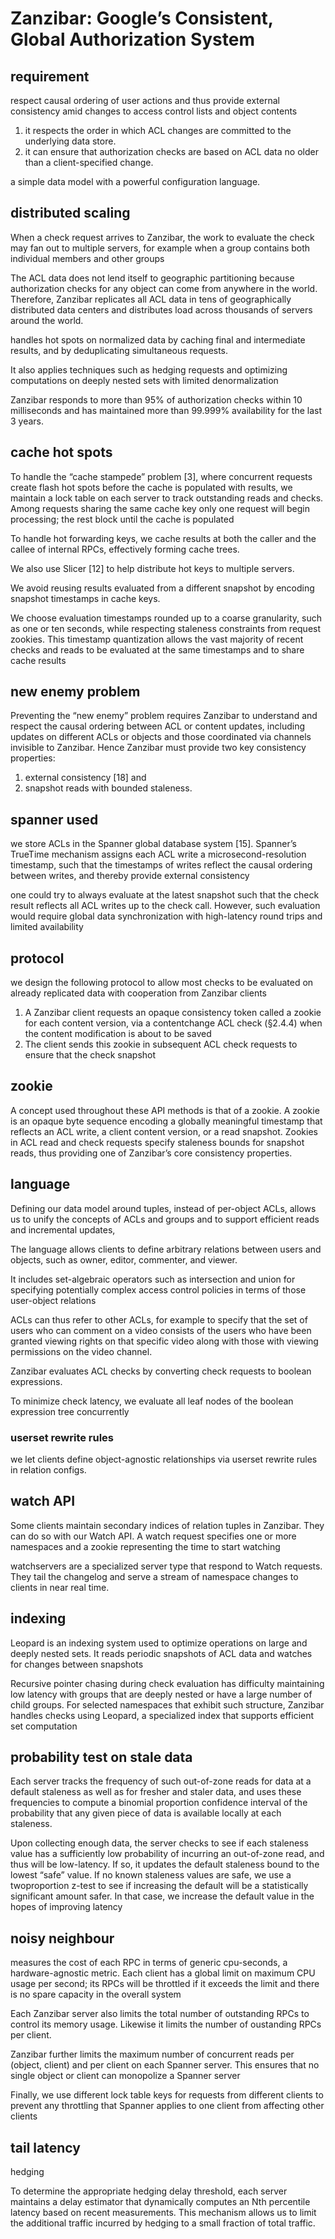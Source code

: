 
# Zanzibar: Google’s Consistent, Global Authorization System

## requirement

respect causal ordering of user actions and thus provide external consistency amid changes to access control lists and object contents
1. it respects the order in which ACL changes are committed to the underlying data store. 
2. it can ensure that authorization checks are based on ACL data no older than a client-specified change.

a simple data model with a powerful configuration language. 

## distributed scaling

When a check request arrives to Zanzibar, the work to evaluate the check may fan out to multiple
servers, for example when a group contains both individual members and other groups

The ACL data does not lend itself to geographic partitioning because authorization checks for any object can come from anywhere in the world. 
Therefore, Zanzibar replicates all ACL data in tens of geographically distributed data centers and distributes load 
across thousands of servers around the world.

handles hot spots on normalized data by caching final and intermediate results, and by deduplicating simultaneous requests. 

It also applies techniques such as hedging requests and optimizing computations on deeply nested sets with limited denormalization

Zanzibar responds to more than 95% of authorization checks within 10 milliseconds and has maintained more
than 99.999% availability for the last 3 years.

## cache hot spots

To handle the “cache stampede” problem [3], where concurrent requests create flash hot spots before the cache is
populated with results, we maintain a lock table on each server to track outstanding reads and checks. 
Among requests sharing the same cache key only one request will begin processing; the rest block until the cache is populated

To handle hot forwarding keys, we cache results at both the caller and the callee of internal RPCs, effectively
forming cache trees. 

We also use Slicer [12] to help distribute hot keys to multiple servers.

We avoid reusing results evaluated from a different snapshot by encoding snapshot timestamps in cache keys. 

We choose evaluation timestamps rounded up to a coarse granularity, such as one or ten seconds, while respecting staleness
constraints from request zookies. This timestamp quantization allows the vast majority of recent checks and reads to be
evaluated at the same timestamps and to share cache results

## new enemy problem

Preventing the “new enemy” problem requires Zanzibar to understand and respect the causal ordering between ACL or
content updates, including updates on different ACLs or objects and those coordinated via channels invisible to Zanzibar. 
Hence Zanzibar must provide two key consistency properties: 
1. external consistency [18] and 
2. snapshot reads with bounded staleness.

## spanner used

we store ACLs in the Spanner global database system [15]. Spanner’s TrueTime mechanism assigns each ACL 
write a microsecond-resolution timestamp, such that the timestamps of writes reflect the causal ordering
between writes, and thereby provide external consistency

one could try to always evaluate at the latest snapshot such that the check result reflects all ACL writes up to the
check call. However, such evaluation would require global data synchronization with high-latency round 
trips and limited availability 

## protocol

we design the following protocol to allow most checks to be evaluated on already replicated data 
with cooperation from Zanzibar clients
1. A Zanzibar client requests an opaque consistency token called a zookie for each content version, via a 
contentchange ACL check (§2.4.4) when the content modification is about to be saved
2. The client sends this zookie in subsequent ACL check requests to ensure that the check snapshot

## zookie

A concept used throughout these API methods is that of a zookie. A zookie is an opaque byte sequence encoding a
globally meaningful timestamp that reflects an ACL write, a client content version, or a read snapshot. Zookies in ACL 
read and check requests specify staleness bounds for snapshot reads, thus providing one of Zanzibar’s core consistency
properties.

## language 

Defining our data model around tuples, instead of per-object ACLs, allows us to unify the concepts of ACLs and
groups and to support efficient reads and incremental updates,

The language allows clients to define arbitrary relations between users and objects, such as owner, editor, commenter, and
viewer. 

It includes set-algebraic operators such as intersection and union for specifying potentially complex access
control policies in terms of those user-object relations

ACLs can thus refer to other ACLs, for example to specify that the set of users who can comment on a video consists 
of the users who have been granted viewing rights on that specific video along with those with viewing permissions on the video channel.

Zanzibar evaluates ACL checks by converting check requests to boolean expressions.

To minimize check latency, we evaluate all leaf nodes of the boolean expression tree concurrently

### userset rewrite rules

we let clients define object-agnostic relationships via userset rewrite rules in relation configs.

## watch API

Some clients maintain secondary indices of relation tuples in Zanzibar. They can do so with our Watch API. A watch
request specifies one or more namespaces and a zookie representing the time to start watching

watchservers are a specialized server type that respond to Watch requests. They tail the changelog and serve a stream 
of namespace changes to clients in near real time.

## indexing

Leopard is an indexing system used to optimize operations on large and deeply nested sets. 
It reads periodic snapshots of ACL data and watches for changes between snapshots

Recursive pointer chasing during check evaluation has difficulty maintaining low latency with groups that are deeply
nested or have a large number of child groups. For selected namespaces that exhibit such structure, 
Zanzibar handles checks using Leopard, a specialized index that supports efficient set computation

## probability test on stale data

Each server tracks the frequency of such out-of-zone reads for data at a default staleness as well as for fresher
and staler data, and uses these frequencies to compute a binomial proportion confidence interval 
of the probability that any given piece of data is available locally at each staleness.

Upon collecting enough data, the server checks to see if each staleness value has a sufficiently low probability 
of incurring an out-of-zone read, and thus will be low-latency. If so, it updates the default staleness bound 
to the lowest “safe” value. If no known staleness values are safe, we use a twoproportion z-test to see 
if increasing the default will be a statistically significant amount safer. In that case, we increase 
the default value in the hopes of improving latency

## noisy neighbour

measures the cost of each RPC in terms of generic cpu-seconds, a hardware-agnostic metric. Each client has
a global limit on maximum CPU usage per second; its RPCs will be throttled if it exceeds the limit and there is 
no spare capacity in the overall system

Each Zanzibar server also limits the total number of outstanding RPCs to control its memory usage. Likewise it limits the number of oustanding RPCs per client.

Zanzibar further limits the maximum number of concurrent reads per (object, client) and per client on each Spanner
server. This ensures that no single object or client can monopolize a Spanner server

Finally, we use different lock table keys for requests from
different clients to prevent any throttling that Spanner applies
to one client from affecting other clients

## tail latency

hedging


To determine the appropriate hedging delay threshold, each server maintains a delay estimator that dynamically
computes an Nth percentile latency based on recent measurements. This mechanism allows us to limit the additional
traffic incurred by hedging to a small fraction of total traffic.


